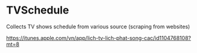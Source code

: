 # TVSchedule
Collects TV shows schedule from various source (scraping from websites)

https://itunes.apple.com/vn/app/lich-tv-lich-phat-song-cac/id1104768108?mt=8
